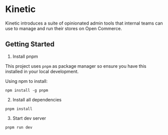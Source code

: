 # Kinetic

Kinetic introduces a suite of opinionated admin tools that internal teams can use to manage and run their stores on Open Commerce.

## Getting Started

1. Install pnpm

This project uses `pnpm` as package manager so ensure you have this installed in your local development.

Using npm to install:

```
npm install -g pnpm
```

2. Install all dependencies

```
pnpm install
```

3. Start dev server

```
pnpm run dev
```
